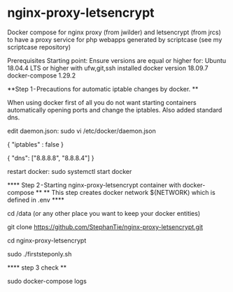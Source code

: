 # nginx-proxy-letsencrypt
Docker compose for nginx proxy (from jwilder)  and letsencrypt (from jrcs) to have a proxy service for php webapps generated by scriptcase (see my scriptcase repository)

Prerequisites Starting point: Ensure versions are equal or higher for: Ubuntu 18.04.4 LTS or higher with ufw,git,ssh installed  docker version 18.09.7 docker-compose 1.29.2

**Step 1 - Precautions for automatic iptable changes by docker. **

When using docker first of all you do not want starting containers automatically opening ports and change the iptables. Also added standard dns.

edit daemon.json: sudo vi /etc/docker/daemon.json

{ "iptables" : false }

{ "dns": ["8.8.8.8", "8.8.8.4"] }

restart docker: sudo systemctl start docker

**** Step 2 - Starting nginx-proxy-letsencrypt container with docker-compose ** ** This step creates docker network ${NETWORK) which is defined in .env ****

cd /data (or any other place you want to keep your docker entities)

git clone https://github.com/StephanTie/nginx-proxy-letsencrypt.git

cd nginx-proxy-letsencrypt

sudo ./firststeponly.sh

**** step 3 check **

sudo docker-compose logs
